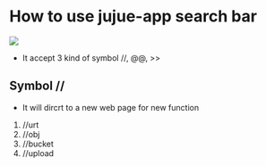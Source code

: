 # How to use jujue-app search bar
![](https://i.imgur.com/e1xV56s.png)
* It accept 3 kind of symbol //, @@, >>
## Symbol //
* It will dircrt to a new web page for new function
1. //urt
2. //obj
3. //bucket
4. //upload

